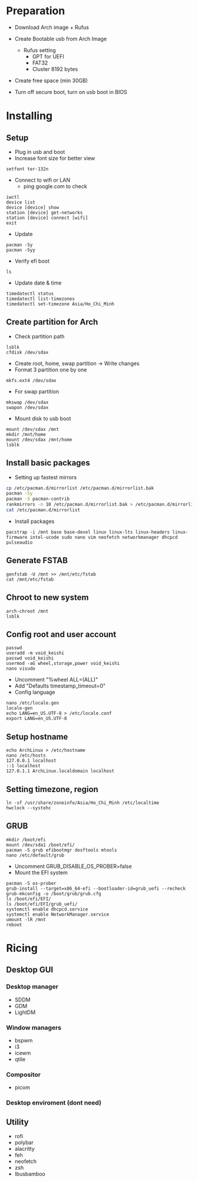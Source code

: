# Preparation
- Download Arch image + Rufus

- Create Bootable usb from Arch Image 
	- Rufus setting
		- GPT for UEFI
		- FAT32
		- Cluster 8192 bytes
- Create free space (min 30GB)
- Turn off secure boot, turn on usb boot in BIOS
# Installing
## Setup
- Plug in usb and boot
- Increase font size for better view
```shell
setfont ter-132n
```
- Connect to wifi or LAN
	- ping google.com to check
```shell
iwctl
device list
device [device] show
station [device] get-networks
station [device] connect [wifi]
exit
```
- Update
```shell
pacman -Sy
pacman -Syy
```
- Verify efi boot
```shell
ls
```
- Update date & time
```shell
timedatectl status
timedatectl list-timezones
timedatectl set-timezone Asia/Ho_Chi_Minh
```
## Create partition for Arch
- Check partition path
```shell
lsblk
cfdisk /dev/sdax
```
- Create root, home, swap partition -> Write changes
- Format 3 partition one by one
```shell
mkfs.ext4 /dev/sdax
```
- For swap partition
```shell
mkswap /dev/sdax
swapon /dev/sdax
```
- Mount disk to usb boot
```shell
mount /dev/sdax /mnt
mkdir /mnt/home
mount /dev/sdax /mnt/home
lsblk
```
## Install basic packages
- Setting up fastest mirrors
```bash
cp /etc/pacman.d/mirrorlist /etc/pacman.d/mirrorlist.bak
pacman -Sy
pacman -S pacman-contrib
rankmirrors -n 10 /etc/pacman.d/mirrorlist.bak > /etc/pacman.d/mirrorlist
cat /etc/pacman.d/mirrorlist
```
- Install packages
```shell
pacstrap -i /mnt base base-devel linux linux-lts linux-headers linux-firmware intel-ucode sudo nano vim neofetch networkmanager dhcpcd pulseaudio
```
## Generate FSTAB
```shell
genfstab -U /mnt >> /mnt/etc/fstab
cat /mnt/etc/fstab
```
## Chroot to new system
```shell
arch-chroot /mnt
lsblk
```
## Config root and user account
```shell
passwd
useradd -m void_keishi
passwd void_keishi
usermod -aG wheel,storage,power void_keishi
nano visudo
```
- Uncomment "%wheel ALL=(ALL)"
- Add "Defaults timestamp_timeout=0"
- Config language
```shell
nano /etc/locale.gen
locale-gen
echo LANG=en_US.UTF-8 > /etc/locale.conf
export LANG=en_US.UTF-8
```
## Setup hostname
```shell
echo ArchLinux > /etc/hostname
nano /etc/hosts
127.0.0.1 localhost
::1 localhost
127.0.1.1 ArchLinux.localdomain localhost
```
## Setting timezone, region
```shell
ln -sf /usr/share/zoneinfo/Asia/Ho_Chi_Minh /etc/localtime
hwclock --systohc
```
## GRUB
```shell
mkdir /boot/efi
mount /dev/sda1 /boot/efi/
pacman -S grub efibootmgr dosftools mtools
nano /etc/default/grub
```
- Uncomment GRUB_DISABLE_OS_PROBER=false
- Mount the EFI system
```shell
pacman -S os-prober
grub-install --target=x86_64-efi --bootloader-id=grub_uefi --recheck
grub-mkconfig -o /boot/grub/grub.cfg
ls /boot/efi/EFI/
ls /boot/efi/EFI/grub_uefi/
systemctl enable dhcpcd.service
systemctl enable NetworkManager.service
umount -lR /mnt
reboot
```
# Ricing
## Desktop GUI
### Desktop manager
- SDDM
- GDM
- LightDM
### Window managers
- bspwm
- i3
- icewm
- qtile
### Compositor
- picom
### Desktop enviroment (dont need)
## Utility
- rofi
- polybar
- alacritty
- feh
- neofetch
- zsh
- Ibusbamboo